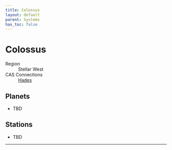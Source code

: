 ```yaml
---
title: Colossus
layout: default
parent: Systems
has_toc: false
---
```


# Colossus
<dl>
    <dt>Region</dt><dd>Stellar West</dd>
    <dt>CAS Connections</dt><dd><a href="../hades/">Hades</a></dd>
    <!-- <dt>Population</dt><dd>///</dd> -->
</dl>

## Planets
* TBD

## Stations
* TBD

----
